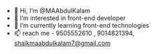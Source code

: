 - 👋 Hi, I’m @MAAbdulKalam
- 👀 I’m interested in front-end developer
- 🌱 I’m currently learning front-end technologies
- 📫 reach me - 9505552610 , 9014821394, shaikmaabdulkalam7@gmail.com
<!---
MAAbdulKalam/MAAbdulKalam is a ✨ special ✨ repository because its `README.md` (this file) appears on your GitHub profile.
You can click the Preview link to take a look at your changes.
--->
